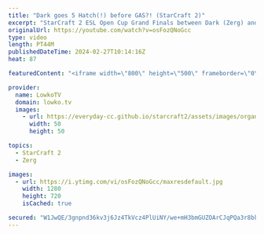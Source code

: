 ```yaml
---
title: "Dark goes 5 Hatch(!) before GAS?! (StarCraft 2)"
excerpt: "StarCraft 2 ESL Open Cup Grand Finals between Dark (Zerg) and ByuN (Terran). This match features wild Zerg build orders, as Dark decides to throw curveball after curveball to confuse ByuN as much as is possible. An amazing series of Zerg versus Terran.  Photo of Dark on the thumbnail by me at Blizzcon"
originalUrl: https://youtube.com/watch?v=osFozQNoGcc
type: video
length: PT44M
publishedDateTime: 2024-02-27T10:14:16Z
heat: 87

featuredContent: "<iframe width=\"800\" height=\"500\" frameborder=\"0\" src=\"https://www.youtube.com/embed/osFozQNoGcc\" allow=\"accelerometer; autoplay; encrypted-media; gyroscope; picture-in-picture\" allowfullscreen></iframe>"

provider:
  name: LowkoTV
  domain: lowko.tv
  images:
    - url: https://everyday-cc.github.io/starcraft2/assets/images/organizations/lowko.tv-50x50.jpg
      width: 50
      height: 50

topics:
  - StarCraft 2
  - Zerg

images:
  - url: https://i.ytimg.com/vi/osFozQNoGcc/maxresdefault.jpg
    width: 1280
    height: 720
    isCached: true

secured: "W1JwQE/3gnpnd36kv3j6Jz4TkVcz4PlUiNY/we+mH3bmGUZOArCJqPQa3r8bkdyMVt2+Rx4a/W1zvR7JGcqEfcsFi7iAqUsJ/0jDpIXn/quMTZ/lR0OSywVEsBV3PNThqvdYnoYYNPNZ62OuH4Wvpi4z6+R7oJvz88TrTOifrOaIiSwy5jDLKRgj2GN1qil9fLpdiGJgCLF8HQxHzcMXgxbeT/N/7fIieZ6ZTwM5WDXVrmrj7e7ixuFlDY8KSjX8gWACfkrfjMwbct8OLUX2VMGxObIeye0SWdzeL7gDGIgLTkQ4k/psTT9DgSauizAySu8AP72QzqKs0+kSiu9j3H4VuACrAZl7oHpuTP9qejqoJ5j7aM8BAc3OTx9/EJtwRjkbMfprJAgTNCPT3CTpReLrTSYrM5MLNBPRozT4NpCgbw825seXRy+mHk6Ywqlw;qlWhrS9giNSTyDLj7RxJZw=="
---
```


